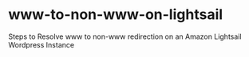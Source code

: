 # www-to-non-www-on-lightsail
Steps to Resolve www to non-www redirection on an Amazon Lightsail Wordpress Instance
